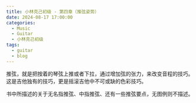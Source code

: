 ```yaml
---
title: 小林克己初级 - 第四章（推弦姿势）
date: 2024-08-17 17:00:00
categories:
  - Music
  - Guitar
  - 小林克己初级
tags:
  - guitar
  - blog
---
```


推弦，就是把按着的琴弦上推或者下拉，通过增加弦的张力，来改变音程的技巧。这是吉他独有的技巧，更是摇滚吉他中不可或缺的色彩技巧。

<!-- more -->

书中所描述的关于无名指推弦、中指推弦、还有一些推弦要点，无图例则不描述。

